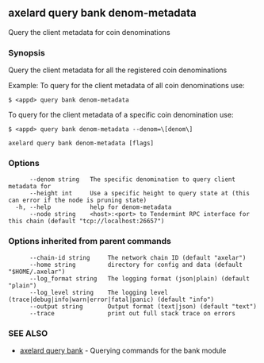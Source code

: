 ## axelard query bank denom-metadata

Query the client metadata for coin denominations

### Synopsis

Query the client metadata for all the registered coin denominations

Example:
To query for the client metadata of all coin denominations use:

```
$ <appd> query bank denom-metadata
```

To query for the client metadata of a specific coin denomination use:

```
$ <appd> query bank denom-metadata --denom=\[denom\]
```

```
axelard query bank denom-metadata [flags]
```

### Options

```
      --denom string   The specific denomination to query client metadata for
      --height int     Use a specific height to query state at (this can error if the node is pruning state)
  -h, --help           help for denom-metadata
      --node string    <host>:<port> to Tendermint RPC interface for this chain (default "tcp://localhost:26657")
```

### Options inherited from parent commands

```
      --chain-id string     The network chain ID (default "axelar")
      --home string         directory for config and data (default "$HOME/.axelar")
      --log_format string   The logging format (json|plain) (default "plain")
      --log_level string    The logging level (trace|debug|info|warn|error|fatal|panic) (default "info")
      --output string       Output format (text|json) (default "text")
      --trace               print out full stack trace on errors
```

### SEE ALSO

- [axelard query bank](axelard_query_bank.md) - Querying commands for the bank module
